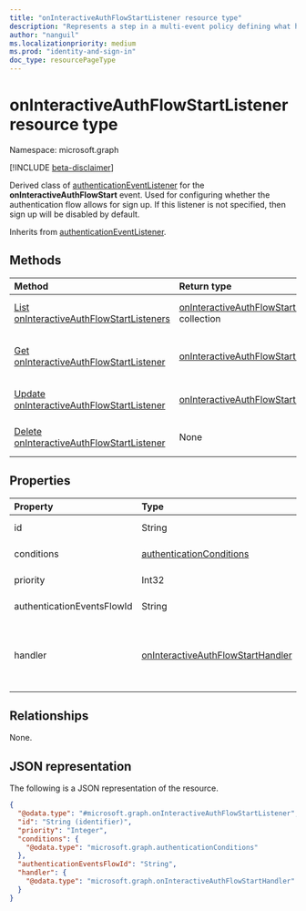 ```yaml
---
title: "onInteractiveAuthFlowStartListener resource type"
description: "Represents a step in a multi-event policy defining what happens when an authentication flow is ready to be initiated"
author: "nanguil"
ms.localizationpriority: medium
ms.prod: "identity-and-sign-in"
doc_type: resourcePageType
---
```


# onInteractiveAuthFlowStartListener resource type

Namespace: microsoft.graph

[!INCLUDE [beta-disclaimer](../../includes/beta-disclaimer.md)]

Derived class of [authenticationEventListener](../resources/authenticationeventlistener.md) for the **onInteractiveAuthFlowStart** event. Used for configuring whether the authentication flow allows for sign up. If this listener is not specified, then sign up will be disabled by default.


Inherits from [authenticationEventListener](../resources/authenticationeventlistener.md).

## Methods
|Method|Return type|Description|
|:---|:---|:---|
|[List onInteractiveAuthFlowStartListeners](../api/oninteractiveauthflowstartlistener-list.md)|[onInteractiveAuthFlowStartListener](../resources/oninteractiveauthflowstartlistener.md) collection|Get a list of the [onInteractiveAuthFlowStartListener](../resources/oninteractiveauthflowstartlistener.md) objects and their properties.|
|[Get onInteractiveAuthFlowStartListener](../api/oninteractiveauthflowstartlistener-get.md)|[onInteractiveAuthFlowStartListener](../resources/oninteractiveauthflowstartlistener.md)|Read the properties and relationships of an [onInteractiveAuthFlowStartListener](../resources/oninteractiveauthflowstartlistener.md) object.|
|[Update onInteractiveAuthFlowStartListener](../api/oninteractiveauthflowstartlistener-update.md)|[onInteractiveAuthFlowStartListener](../resources/oninteractiveauthflowstartlistener.md)|Update the properties of an [onInteractiveAuthFlowStartListener](../resources/oninteractiveauthflowstartlistener.md) object.|
|[Delete onInteractiveAuthFlowStartListener](../api/oninteractiveauthflowstartlistener-delete.md)|None|Delete an [onInteractiveAuthFlowStartListener](../resources/oninteractiveauthflowstartlistener.md) object.|

## Properties
|Property|Type|Description|
|:---|:---|:---|
|id|String|Required. Inherited from [entity](../resources/entity.md).|
|conditions|[authenticationConditions](../resources/authenticationconditions.md)|Required. Inherited from [authenticationEventListener](../resources/authenticationeventlistener.md).|
|priority|Int32|Required. Inherited from [authenticationEventListener](../resources/authenticationeventlistener.md).|
|authenticationEventsFlowId|String| Inherited from [authenticationEventListener](../resources/authenticationeventlistener.md).|
|handler|[onInteractiveAuthFlowStartHandler](../resources/oninteractiveauthflowstarthandler.md)|Required. Configuration for what to invoke if the event resolves to this listener. This lets us define potential handler configurations per-event.|


## Relationships
None.

## JSON representation
The following is a JSON representation of the resource.
<!-- {
  "blockType": "resource",
  "keyProperty": "id",
  "@odata.type": "microsoft.graph.onInteractiveAuthFlowStartListener",
  "baseType": "microsoft.graph.authenticationEventListener",
  "openType": false
}
-->
``` json
{
  "@odata.type": "#microsoft.graph.onInteractiveAuthFlowStartListener",
  "id": "String (identifier)",
  "priority": "Integer",
  "conditions": {
    "@odata.type": "microsoft.graph.authenticationConditions"
  },
  "authenticationEventsFlowId": "String",
  "handler": {
    "@odata.type": "microsoft.graph.onInteractiveAuthFlowStartHandler"
  }
}
```

